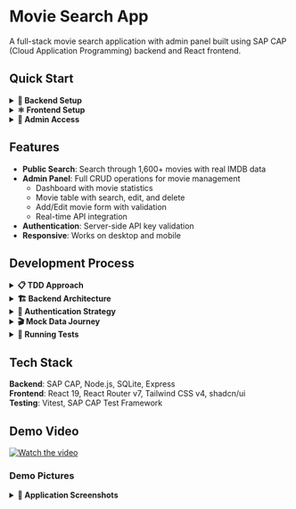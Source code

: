 # Movie Search App

A full-stack movie search application with admin panel built using SAP CAP (Cloud Application Programming) backend and React frontend.

## Quick Start

<details>
<summary><strong>🚀 Backend Setup</strong></summary>

```bash
cd backend
npm install
npm start
```

Backend runs on: http://localhost:4004
- Public API: http://localhost:4004/api
- Admin API: http://localhost:4004/admin (requires API key)

</details>

<details>
<summary><strong>⚛️ Frontend Setup</strong></summary>

```bash
cd frontend
npm install
npm run dev
```

Frontend runs on: http://localhost:5173 (or next available port)

**Note**: Vite proxy configured for `/api` and `/admin` routes to backend

</details>

<details>
<summary><strong>🔑 Admin Access</strong></summary>

Navigate to http://localhost:5173/admin/login and use any of these API keys:
- `dev-admin-key-123`
- `test-key-456`
- `admin-key-789`

</details>

## Features

- **Public Search**: Search through 1,600+ movies with real IMDB data
- **Admin Panel**: Full CRUD operations for movie management
  - Dashboard with movie statistics
  - Movie table with search, edit, and delete
  - Add/Edit movie form with validation
  - Real-time API integration
- **Authentication**: Server-side API key validation
- **Responsive**: Works on desktop and mobile

## Development Process

<details>
<summary><strong>📋 TDD Approach</strong></summary>

Write CRUD tests for backend → Implement features → Test functionality → Next requirement

Used SAP CAP's built-in `cds.test` framework for comprehensive backend testing with 44/46 tests passing.

</details>

<details>
<summary><strong>🏗️ Backend Architecture</strong></summary>

- **SAP CAP Framework**: Enterprise-grade Node.js framework
- **OData Compatible**: RESTful APIs with SAP standards
- **SQLite Database**: In-memory for testing, file-based for production
- **Custom Auth Middleware**: API key validation with role-based access
- **Proxy Configuration**: Vite development proxy for seamless frontend-backend communication

</details>

<details>
<summary><strong>🔐 Authentication Strategy</strong></summary>

Simple server-side API keys stored in environment variables. Could be enhanced with OAuth/JWT for production, but kept minimal per requirements.

</details>

<details>
<summary><strong>🎬 Mock Data Journey</strong></summary>

Real movie data from [MovieLens Posters](https://github.com/babu-thomas/movielens-posters):

**Data Processing:**
1. Downloaded 3 source files:
   - `movie_url.csv` - IMDB URLs for each movie
   - `movie_poster.csv` - Poster image URLs  
   - `u.item.txt` - Movie metadata (title, year, genres)

2. Extracted and processed:
   - 1,640 real IMDB IDs from URLs (format: tt0114709)
   - 1,592 working poster URLs from Amazon Images
   - Movie titles, years, and genres from metadata
   - Generated UUIDs for each record

3. Created final CSV with OMDB-compatible fields:
   - Real IMDB IDs and working poster URLs
   - Movie titles and years (1995-1998 era)
   - Proper genre classification (Action, Comedy, Drama, etc.)
   - Generated plot descriptions and search terms

**Output:** `backend/db/data/sap.capire.movies-Movies.csv`

</details>

<details>
<summary><strong>🧪 Running Tests</strong></summary>

```bash
cd backend
npm test
```

Tests cover:
- Movie search functionality
- Admin CRUD operations
- API key authentication
- Data validation

</details>

## Tech Stack

**Backend**: SAP CAP, Node.js, SQLite, Express  
**Frontend**: React 19, React Router v7, Tailwind CSS v4, shadcn/ui  
**Testing**: Vitest, SAP CAP Test Framework

## Demo Video
[![Watch the video](https://img.youtube.com/vi/rE9jAQ0JOGE/maxresdefault.jpg)](https://www.youtube.com/watch?v=rE9jAQ0JOGE)

### Demo Pictures

<details>
<summary><strong>📸 Application Screenshots</strong></summary>

| Public Search | Admin Login | Admin Dashboard |
|---|---|---|
| ![Public Search](demo-images/public-search.png) | ![Admin Login](demo-images/admin-login.png) | ![Admin Dashboard](demo-images/admin-dashboard.png) |

| Movie Management | Add Movie Form | Edit Movie |
|---|---|---|
| ![Movie Management](demo-images/movie-management.png) | ![Add Movie](demo-images/add-movie.png) | ![Edit Movie](demo-images/edit-movie.png) |

| Movie Details |
|---|
| ![Movie Details](demo-images/movie-details.png) |

</details>